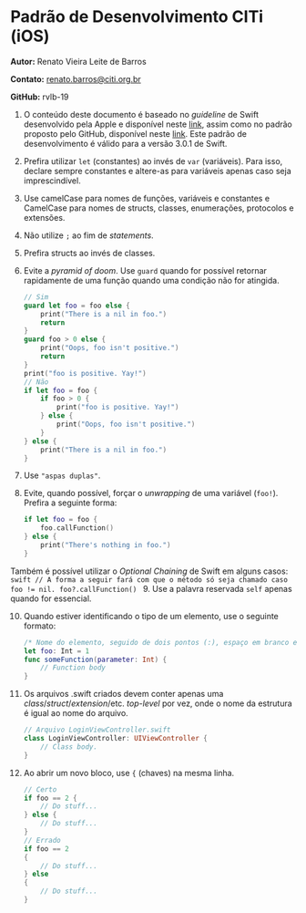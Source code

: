 # Padrão de Desenvolvimento CITi (iOS)
__Autor:__ Renato Vieira Leite de Barros

__Contato:__ renato.barros@citi.org.br

__GitHub:__ rvlb-19

1. O conteúdo deste documento é baseado no _guideline_ de Swift desenvolvido pela Apple e disponível neste [link](https://developer.apple.com/library/content/documentation/Swift/Conceptual/Swift_Programming_Language/), assim como no padrão proposto pelo GitHub, disponível neste [link](https://github.com/github/swift-style-guide). Este padrão de desenvolvimento é válido para a versão 3.0.1 de Swift.

2. Prefira utilizar `let` (constantes) ao invés de `var` (variáveis). Para isso, declare sempre constantes e altere-as para variáveis apenas caso seja imprescindível.

3. Use camelCase para nomes de funções, variáveis e constantes e CamelCase para nomes de structs, classes, enumerações, protocolos e extensões.

4. Não utilize `;` ao fim de _statements_.

5. Prefira structs ao invés de classes.

6. Evite a _pyramid of doom_. Use `guard` quando for possível retornar rapidamente de uma função quando uma condição não for atingida.

    ```swift
    // Sim
    guard let foo = foo else {
        print("There is a nil in foo.")
        return
    }
    guard foo > 0 else {
        print("Oops, foo isn't positive.")
        return
    }
    print("foo is positive. Yay!")
    // Não
    if let foo = foo {
        if foo > 0 {
            print("foo is positive. Yay!")
        } else {
            print("Oops, foo isn't positive.")
        }
    } else {
        print("There is a nil in foo.")
    }
    ```

7. Use `"aspas duplas"`.

8. Evite, quando possível, forçar o _unwrapping_ de uma variável (`foo!`). Prefira a seguinte forma:
    ```swift
    if let foo = foo {
        foo.callFunction()
    } else {
        print("There's nothing in foo.")
    }
    ```
Também é possível utilizar o _Optional Chaining_ de Swift em alguns casos:
    ```swift
    // A forma a seguir fará com que o método só seja chamado caso foo != nil.
    foo?.callFunction()
    ``` 
9. Use a palavra reservada `self` apenas quando for essencial.

10. Quando estiver identificando o tipo de um elemento, use o seguinte formato:
    ```swift
    /* Nome do elemento, seguido de dois pontos (:), espaço em branco e nome do tipo. */
    let foo: Int = 1
    func someFunction(parameter: Int) {
        // Function body
    }
    ```

11. Os arquivos .swift criados devem conter apenas uma _class_/_struct_/_extension_/etc. _top-level_ por vez, onde o nome da estrutura é igual ao nome do arquivo.

    ```swift
    // Arquivo LoginViewController.swift
    class LoginViewController: UIViewController {
        // Class body.
    }
    ```
12. Ao abrir um novo bloco, use `{` (chaves) na mesma linha.

    ```swift
    // Certo
    if foo == 2 {
        // Do stuff...
    } else {
        // Do stuff...
    }
    // Errado
    if foo == 2
    {
        // Do stuff...
    } else 
    {
        // Do stuff...
    }
    ```
